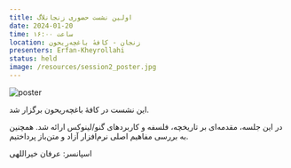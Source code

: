 ```yaml
---
title: اولین نشست حضوری زنجانلاگ
date: 2024-01-20
time: ساعت ۱۶:۰۰
location: زنجان - کافهٔ باغچه‌ریحون
presenters: Erfan-Kheyrollahi
status: held
image: /resources/session2_poster.jpg
---
```



![poster](session2_poster.jpg)

این نشست در کافهٔ باغچه‌ریحون برگزار شد.

در این جلسه، مقدمه‌ای بر تاریخچه، فلسفه و کاربردهای گنو/لینوکس ارائه شد. همچنین به بررسی مفاهیم اصلی نرم‌افزار آزاد و متن‌باز پرداختیم.


اسپانسر: عرفان خیراللهی
